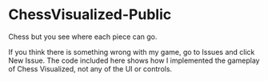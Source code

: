 # ChessVisualized-Public
Chess but you see where each piece can go.

If you think there is something wrong with my game, go to Issues and click New Issue.
The code included here shows how I implemented the gameplay of Chess Visualized, not any of the UI or controls.
